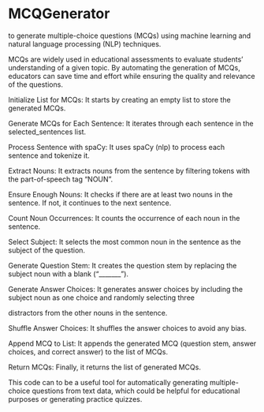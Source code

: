 # MCQGenerator
to generate multiple-choice questions (MCQs) using machine learning and natural language processing (NLP) techniques.

MCQs are widely used in educational assessments to evaluate students’ understanding of a given topic. By automating the generation of MCQs, educators can save time and effort while ensuring the quality and relevance of the questions.

Initialize List for MCQs: It starts by creating an empty list to store the generated MCQs.

Generate MCQs for Each Sentence: It iterates through each sentence in the selected_sentences list.

Process Sentence with spaCy: It uses spaCy (nlp) to process each sentence and tokenize it.

Extract Nouns: It extracts nouns from the sentence by filtering tokens with the part-of-speech tag “NOUN”.

Ensure Enough Nouns: It checks if there are at least two nouns in the sentence. If not, it continues to the next sentence.

Count Noun Occurrences: It counts the occurrence of each noun in the sentence.

Select Subject: It selects the most common noun in the sentence as the subject of the question.

Generate Question Stem: It creates the question stem by replacing the subject noun with a blank (“_______”).

Generate Answer Choices: It generates answer choices by including the subject noun as one choice and randomly selecting three

distractors from the other nouns in the sentence.

Shuffle Answer Choices: It shuffles the answer choices to avoid any bias.

Append MCQ to List: It appends the generated MCQ (question stem, answer choices, and correct answer) to the list of MCQs.

Return MCQs: Finally, it returns the list of generated MCQs.

This code can to be a useful tool for automatically generating multiple-choice questions from text data, which could be helpful for educational purposes or generating practice quizzes. 
